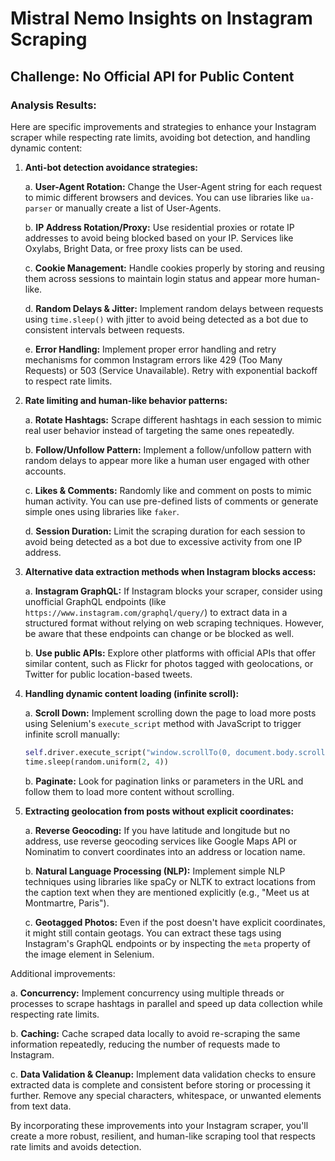 # Mistral Nemo Insights on Instagram Scraping

## Challenge: No Official API for Public Content

### Analysis Results:

Here are specific improvements and strategies to enhance your Instagram scraper while respecting rate limits, avoiding bot detection, and handling dynamic content:

1. **Anti-bot detection avoidance strategies:**

   a. **User-Agent Rotation:** Change the User-Agent string for each request to mimic different browsers and devices. You can use libraries like `ua-parser` or manually create a list of User-Agents.

   b. **IP Address Rotation/Proxy:** Use residential proxies or rotate IP addresses to avoid being blocked based on your IP. Services like Oxylabs, Bright Data, or free proxy lists can be used.

   c. **Cookie Management:** Handle cookies properly by storing and reusing them across sessions to maintain login status and appear more human-like.

   d. **Random Delays & Jitter:** Implement random delays between requests using `time.sleep()` with jitter to avoid being detected as a bot due to consistent intervals between requests.

   e. **Error Handling:** Implement proper error handling and retry mechanisms for common Instagram errors like 429 (Too Many Requests) or 503 (Service Unavailable). Retry with exponential backoff to respect rate limits.

2. **Rate limiting and human-like behavior patterns:**

   a. **Rotate Hashtags:** Scrape different hashtags in each session to mimic real user behavior instead of targeting the same ones repeatedly.

   b. **Follow/Unfollow Pattern:** Implement a follow/unfollow pattern with random delays to appear more like a human user engaged with other accounts.

   c. **Likes & Comments:** Randomly like and comment on posts to mimic human activity. You can use pre-defined lists of comments or generate simple ones using libraries like `faker`.

   d. **Session Duration:** Limit the scraping duration for each session to avoid being detected as a bot due to excessive activity from one IP address.

3. **Alternative data extraction methods when Instagram blocks access:**

   a. **Instagram GraphQL:** If Instagram blocks your scraper, consider using unofficial GraphQL endpoints (like `https://www.instagram.com/graphql/query/`) to extract data in a structured format without relying on web scraping techniques. However, be aware that these endpoints can change or be blocked as well.

   b. **Use public APIs:** Explore other platforms with official APIs that offer similar content, such as Flickr for photos tagged with geolocations, or Twitter for public location-based tweets.

4. **Handling dynamic content loading (infinite scroll):**

   a. **Scroll Down:** Implement scrolling down the page to load more posts using Selenium's `execute_script` method with JavaScript to trigger infinite scroll manually:

     ```python
     self.driver.execute_script("window.scrollTo(0, document.body.scrollHeight);")
     time.sleep(random.uniform(2, 4))
     ```

   b. **Paginate:** Look for pagination links or parameters in the URL and follow them to load more content without scrolling.

5. **Extracting geolocation from posts without explicit coordinates:**

   a. **Reverse Geocoding:** If you have latitude and longitude but no address, use reverse geocoding services like Google Maps API or Nominatim to convert coordinates into an address or location name.

   b. **Natural Language Processing (NLP):** Implement simple NLP techniques using libraries like spaCy or NLTK to extract locations from the caption text when they are mentioned explicitly (e.g., "Meet us at Montmartre, Paris").

   c. **Geotagged Photos:** Even if the post doesn't have explicit coordinates, it might still contain geotags. You can extract these tags using Instagram's GraphQL endpoints or by inspecting the `meta` property of the image element in Selenium.

Additional improvements:

a. **Concurrency:** Implement concurrency using multiple threads or processes to scrape hashtags in parallel and speed up data collection while respecting rate limits.

b. **Caching:** Cache scraped data locally to avoid re-scraping the same information repeatedly, reducing the number of requests made to Instagram.

c. **Data Validation & Cleanup:** Implement data validation checks to ensure extracted data is complete and consistent before storing or processing it further. Remove any special characters, whitespace, or unwanted elements from text data.

By incorporating these improvements into your Instagram scraper, you'll create a more robust, resilient, and human-like scraping tool that respects rate limits and avoids detection.

